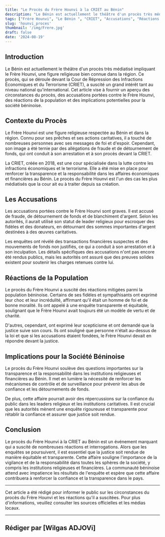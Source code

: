 ```yaml
---
title: "Le Procès du Frère Hounvi à la CRIET au Bénin"
description: "Le Bénin est actuellement le théâtre d'un procès très médiatisé impliquant le Frère Hounvi, une figure religieuse bien connue dans la région."
tags: ["Frère Hounvi", "Le Bénin ", "CRIET", "Accusations", "Réactions de la Population", "Le procès du Frère Hounvi à la CRIET"]
slug: 'hounvi_proces'
thumbnail: '/img/Frere.jpg'
draft: false
date: '2024-08-19'
---
```


## Introduction

Le Bénin est actuellement le théâtre d'un procès très médiatisé impliquant le Frère Hounvi, une figure religieuse bien connue dans la région. Ce procès, qui se déroule devant la Cour de Répression des Infractions Économiques et du Terrorisme (CRIET), a suscité un grand intérêt tant au niveau national qu'international. Cet article vise à fournir un aperçu des circonstances du procès, des accusations portées contre le Frère Hounvi, des réactions de la population et des implications potentielles pour la société béninoise.

## Contexte du Procès

Le Frère Hounvi est une figure religieuse respectée au Bénin et dans la région. Connu pour ses prêches et ses actions caritatives, il a touché de nombreuses personnes avec ses messages de foi et d'espoir. Cependant, son image a été ternie par des allégations de fraude et de détournement de fonds, qui ont conduit à son arrestation et à son procès devant la CRIET.

La CRIET, créée en 2018, est une cour spécialisée dans la lutte contre les infractions économiques et le terrorisme. Elle a été mise en place pour renforcer la transparence et la responsabilité dans les affaires économiques et financières au Bénin. Le procès du Frère Hounvi est l'un des cas les plus médiatisés que la cour ait eu à traiter depuis sa création.

## Les Accusations

Les accusations portées contre le Frère Hounvi sont graves. Il est accusé de fraude, de détournement de fonds et de blanchiment d'argent. Selon les autorités, il aurait utilisé son statut de leader religieux pour escroquer des fidèles et des donateurs, en détournant des sommes importantes d'argent destinées à des œuvres caritatives.

Les enquêtes ont révélé des transactions financières suspectes et des mouvements de fonds non justifiés, ce qui a conduit à son arrestation et à son inculpation. Les détails spécifiques des accusations n'ont pas encore été rendus publics, mais les autorités ont assuré que des preuves solides existent pour soutenir les charges retenues contre lui.

## Réactions de la Population

Le procès du Frère Hounvi a suscité des réactions mitigées parmi la population béninoise. Certains de ses fidèles et sympathisants ont exprimé leur choc et leur incrédulité, affirmant qu'il était un homme de foi et de bonne moralité. Ils ont appelé à une enquête transparente et équitable, soulignant que le Frère Hounvi avait toujours été un modèle de vertu et de charité.

D'autres, cependant, ont exprimé leur scepticisme et ont demandé que la justice suive son cours. Ils ont souligné que personne n'était au-dessus de la loi et que si les accusations étaient fondées, le Frère Hounvi devait en répondre devant la justice.

## Implications pour la Société Béninoise

Le procès du Frère Hounvi soulève des questions importantes sur la transparence et la responsabilité dans les institutions religieuses et financières au Bénin. Il met en lumière la nécessité de renforcer les mécanismes de contrôle et de surveillance pour prévenir les abus de confiance et les détournements de fonds.

De plus, cette affaire pourrait avoir des répercussions sur la confiance du public dans les leaders religieux et les institutions caritatives. Il est crucial que les autorités mènent une enquête rigoureuse et transparente pour rétablir la confiance et assurer que justice soit rendue.

## Conclusion

Le procès du Frère Hounvi à la CRIET au Bénin est un événement marquant qui a suscité de nombreuses réactions et interrogations. Alors que les enquêtes se poursuivent, il est essentiel que la justice soit rendue de manière équitable et transparente. Cette affaire souligne l'importance de la vigilance et de la responsabilité dans toutes les sphères de la société, y compris les institutions religieuses et financières. La communauté béninoise attend avec impatience les résultats de l'enquête et espère que cette affaire contribuera à renforcer la confiance et la transparence dans le pays.

---

Cet article a été rédigé pour informer le public sur les circonstances du procès du Frère Hounvi et les réactions qu'il a suscitées. Pour plus d'informations, veuillez consulter les sources officielles et les médias locaux.

---
Rédiger par [Wilgas ADJOVi]
---